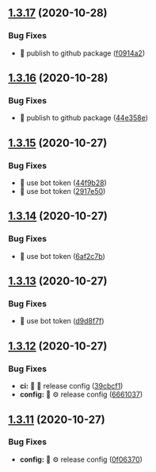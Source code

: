 ## [1.3.17](https://github.com/bubkoo/html-to-image/compare/v1.3.16...v1.3.17) (2020-10-28)


### Bug Fixes

* 🐛 publish to github package ([f0914a2](https://github.com/bubkoo/html-to-image/commit/f0914a2c80f12a52f3f9e182cbaa54d6abf432b6))

## [1.3.16](https://github.com/bubkoo/html-to-image/compare/v1.3.15...v1.3.16) (2020-10-28)


### Bug Fixes

* 🐛 publish to github package ([44e358e](https://github.com/bubkoo/html-to-image/commit/44e358e963fb786652d295ae33e7c3dbde9cec06))

## [1.3.15](https://github.com/bubkoo/html-to-image/compare/v1.3.14...v1.3.15) (2020-10-27)


### Bug Fixes

* 🐛 use bot token ([44f9b28](https://github.com/bubkoo/html-to-image/commit/44f9b28de81b154669af5b9e4f2afd6ad4627ef3))
* 🐛 use bot token ([2917e50](https://github.com/bubkoo/html-to-image/commit/2917e5087a0f498bef85157aac96fd9786289085))

## [1.3.14](https://github.com/bubkoo/html-to-image/compare/v1.3.13...v1.3.14) (2020-10-27)


### Bug Fixes

* 🐛 use bot token ([6af2c7b](https://github.com/bubkoo/html-to-image/commit/6af2c7b5b34a135bba165c22c0783167d17c7fba))

## [1.3.13](https://github.com/bubkoo/html-to-image/compare/v1.3.12...v1.3.13) (2020-10-27)


### Bug Fixes

* 🐛 use bot token ([d9d8f7f](https://github.com/bubkoo/html-to-image/commit/d9d8f7f694606d8be0fb2d2b535f9cd7e0cd6a89))

## [1.3.12](https://github.com/bubkoo/html-to-image/compare/v1.3.11...v1.3.12) (2020-10-27)


### Bug Fixes

* **ci:** 🐛 👷 release config ([39cbcf1](https://github.com/bubkoo/html-to-image/commit/39cbcf125ef41884d589ff005259d79439c9ed90))
* **config:** 🐛 ⚙️ release config ([6661037](https://github.com/bubkoo/html-to-image/commit/666103740f631320795c00a560163d72b0bd18f0))

## [1.3.11](https://github.com/bubkoo/html-to-image/compare/v1.3.10...v1.3.11) (2020-10-27)


### Bug Fixes

* **config:** 🐛 ⚙️ release config ([0f06370](https://github.com/bubkoo/html-to-image/commit/0f06370066334db7bed102641e6860cd6cd38056))

